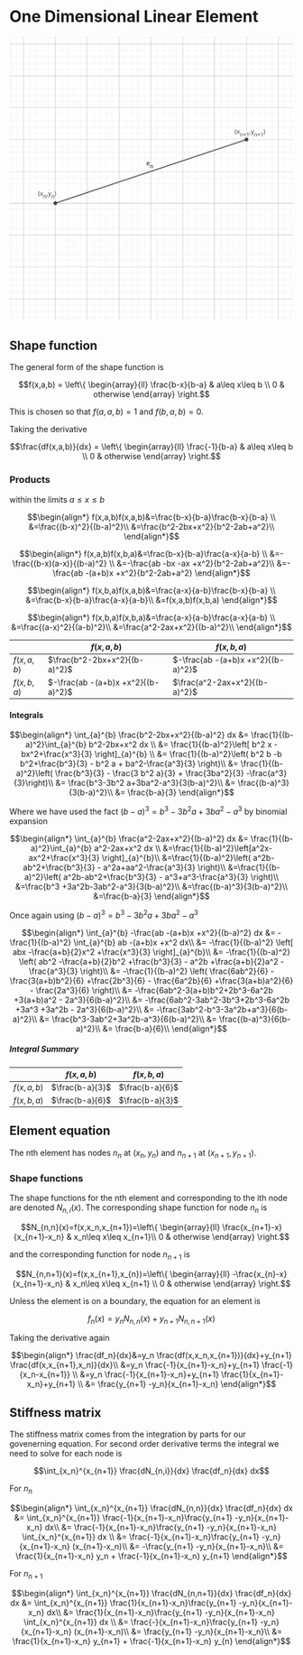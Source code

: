 # One Dimensional Linear Element

![nth element](./one-dimensional-linear-element.svg)

## Shape function

The general form of the shape function is
``` math
f(x,a,b) = \left\{
\begin{array}{ll}
      \frac{b-x}{b-a} & a\leq x\leq b \\
      0 & otherwise
\end{array} 
\right.
```

This is chosen so that $f(a,a,b)=1$ and $f(b,a,b)=0$.

Taking the derivative
``` math
\frac{df(x,a,b)}{dx} = \left\{
\begin{array}{ll}
      \frac{-1}{b-a} & a\leq x\leq b \\
      0 & otherwise
\end{array} 
\right.
```

### Products

within the limits $a\leq x\leq b$

``` math
\begin{align*}
f(x,a,b)f(x,a,b)&=\frac{b-x}{b-a}\frac{b-x}{b-a} \\
&=\frac{(b-x)^2}{(b-a)^2}\\
&=\frac{b^2-2bx+x^2}{b^2-2ab+a^2}\\
\end{align*}
```

``` math
\begin{align*}
f(x,a,b)f(x,b,a)&=\frac{b-x}{b-a}\frac{a-x}{a-b} \\
&=-\frac{(b-x)(a-x)}{(b-a)^2} \\
&=-\frac{ab -bx -ax +x^2}{b^2-2ab+a^2}\\
&=-\frac{ab -(a+b)x +x^2}{b^2-2ab+a^2}
\end{align*}
```

``` math
\begin{align*}
f(x,b,a)f(x,a,b)&=\frac{a-x}{a-b}\frac{b-x}{b-a} \\
&=\frac{b-x}{b-a}\frac{a-x}{a-b}\\
&=f(x,a,b)f(x,b,a)
\end{align*}
```

``` math
\begin{align*}
f(x,b,a)f(x,b,a)&=\frac{a-x}{a-b}\frac{a-x}{a-b} \\
&=\frac{(a-x)^2}{(a-b)^2}\\
&=\frac{a^2-2ax+x^2}{(b-a)^2}\\
\end{align*}
```

| | $f(x,a,b)$ | $f(x,b,a)$ | 
| - | - | - |
| $f(x,a,b)$ | $\frac{b^2-2bx+x^2}{(b-a)^2}$ | $-\frac{ab -(a+b)x +x^2}{(b-a)^2}$|
| $f(x,b,a)$ | $-\frac{ab -(a+b)x +x^2}{(b-a)^2}$ | $\frac{a^2-2ax+x^2}{(b-a)^2}$|

#### Integrals

``` math
\begin{align*}
\int_{a}^{b} \frac{b^2-2bx+x^2}{(b-a)^2} dx &= \frac{1}{(b-a)^2}\int_{a}^{b}  b^2-2bx+x^2 dx \\
&= \frac{1}{(b-a)^2}\left[ b^2 x -bx^2+\frac{x^3}{3} \right]_{a}^{b} \\
&= \frac{1}{(b-a)^2}\left( b^2 b -b b^2+\frac{b^3}{3} - b^2 a + ba^2-\frac{a^3}{3} \right)\\
&= \frac{1}{(b-a)^2}\left( \frac{b^3}{3} - \frac{3 b^2 a}{3} + \frac{3ba^2}{3} -\frac{a^3}{3}\right)\\
&= \frac{b^3-3b^2 a+3ba^2-a^3}{3(b-a)^2}\\
&= \frac{(b-a)^3}{3(b-a)^2}\\
&= \frac{b-a}{3}
\end{align*}
```
Where we have used the fact $(b-a)^3=b^3-3b^2 a+3ba^2-a^3$ by binomial expansion

``` math
\begin{align*}
\int_{a}^{b} \frac{a^2-2ax+x^2}{(b-a)^2} dx &= \frac{1}{(b-a)^2}\int_{a}^{b} a^2-2ax+x^2 dx \\
 &=\frac{1}{(b-a)^2}\left[a^2x-ax^2+\frac{x^3}{3} \right]_{a}^{b}\\
&=\frac{1}{(b-a)^2}\left( a^2b-ab^2+\frac{b^3}{3} - a^2a+aa^2-\frac{a^3}{3} \right)\\
&=\frac{1}{(b-a)^2}\left( a^2b-ab^2+\frac{b^3}{3} - a^3+a^3-\frac{a^3}{3} \right)\\
&=\frac{b^3 +3a^2b-3ab^2-a^3}{3(b-a)^2}\\
&=\frac{(b-a)^3}{3(b-a)^2}\\
&=\frac{b-a}{3}
\end{align*}
```
Once again using $(b-a)^3=b^3-3b^2 a+3ba^2-a^3$
``` math
\begin{align*}
\int_{a}^{b} -\frac{ab -(a+b)x +x^2}{(b-a)^2} dx &= -\frac{1}{(b-a)^2} \int_{a}^{b} ab -(a+b)x +x^2 dx\\
&= -\frac{1}{(b-a)^2} \left[ abx -\frac{a+b}{2}x^2 +\frac{x^3}{3} \right]_{a}^{b}\\
&= -\frac{1}{(b-a)^2} \left( ab^2 -\frac{a+b}{2}b^2 +\frac{b^3}{3}  -  a^2b +\frac{a+b}{2}a^2 -\frac{a^3}{3} \right)\\
&= -\frac{1}{(b-a)^2} \left( \frac{6ab^2}{6} -\frac{3(a+b)b^2}{6} +\frac{2b^3}{6} - \frac{6a^2b}{6} +\frac{3(a+b)a^2}{6} - \frac{2a^3}{6} \right)\\
&= -\frac{6ab^2-3(a+b)b^2+2b^3-6a^2b +3(a+b)a^2 - 2a^3}{6(b-a)^2}\\
&= -\frac{6ab^2-3ab^2-3b^3+2b^3-6a^2b +3a^3 +3a^2b - 2a^3}{6(b-a)^2}\\
&= -\frac{3ab^2-b^3-3a^2b+a^3}{6(b-a)^2}\\
&= \frac{b^3-3ab^2+3a^2b-a^3}{6(b-a)^2}\\
&= \frac{(b-a)^3}{6(b-a)^2}\\
&= \frac{b-a}{6}\\
\end{align*}
```
##### Integral Summary
| | $f(x,a,b)$ | $f(x,b,a)$ | 
| - | - | - |
| $f(x,a,b)$ | $\frac{b-a}{3}$ | $\frac{b-a}{6}$|
| $f(x,b,a)$ | $\frac{b-a}{6}$ | $\frac{b-a}{3}$|

## Element equation

The nth element has nodes $n_n$ at $(x_n,y_n)$ and $n_{n+1}$ at $(x_{n+1},y_{n+1})$.

### Shape functions
The shape functions for the nth element and corresponding to the ith node are denoted $N_{n,i}(x)$.
The corresponding shape function for node $n_n$ is
``` math
N_{n,n}(x)=f(x,x_n,x_{n+1})=\left\{
\begin{array}{ll}
      \frac{x_{n+1}-x}{x_{n+1}-x_n} & x_n\leq x\leq x_{n+1}\\
      0 & otherwise
\end{array} 
\right.
```
and the corresponding function for node $n_{n+1}$ is
``` math
N_{n,n+1}(x)=f(x,x_{n+1},x_{n})=\left\{
\begin{array}{ll}
      -\frac{x_{n}-x}{x_{n+1}-x_n} & x_n\leq x\leq x_{n+1} \\
      0 & otherwise
\end{array} 
\right.
```

Unless the element is on a boundary, the equation for an element is

``` math
f_n(x) = y_n N_{n,n}(x) + y_{n+1} N_{n,n+1}(x)
```

Taking the derivative again

``` math
\begin{align*}
\frac{df_n}{dx}&=y_n \frac{df(x,x_n,x_{n+1})}{dx}+y_{n+1} \frac{df(x,x_{n+1},x_n)}{dx}\\
&=y_n \frac{-1}{x_{n+1}-x_n}+y_{n+1} \frac{-1}{x_n-x_{n+1}} \\
&=y_n \frac{-1}{x_{n+1}-x_n}+y_{n+1} \frac{1}{x_{n+1}-x_n}+y_{n+1} \\
&= \frac{y_{n+1} -y_n}{x_{n+1}-x_n}
\end{align*}
```

## Stiffness matrix

The stiffness matrix comes from the integration by parts for our govenerning equation. For second order derivative terms the integral we need to solve for each node is

``` math
\int_{x_n}^{x_{n+1}} \frac{dN_{n,i}}{dx} \frac{df_n}{dx} dx
```

For $n_n$
``` math
\begin{align*}
\int_{x_n}^{x_{n+1}} \frac{dN_{n,n}}{dx} \frac{df_n}{dx} dx &= \int_{x_n}^{x_{n+1}} \frac{-1}{x_{n+1}-x_n}\frac{y_{n+1} -y_n}{x_{n+1}-x_n} dx\\
&= \frac{-1}{x_{n+1}-x_n}\frac{y_{n+1} -y_n}{x_{n+1}-x_n} \int_{x_n}^{x_{n+1}} dx \\
&= \frac{-1}{x_{n+1}-x_n}\frac{y_{n+1} -y_n}{x_{n+1}-x_n} (x_{n+1}-x_n)\\
&= -\frac{y_{n+1} -y_n}{x_{n+1}-x_n}\\
&= \frac{1}{x_{n+1}-x_n} y_n + \frac{-1}{x_{n+1}-x_n} y_{n+1} 
\end{align*}
```

For $n_{n+1}$
``` math
\begin{align*}
\int_{x_n}^{x_{n+1}} \frac{dN_{n,n+1}}{dx} \frac{df_n}{dx} dx &= \int_{x_n}^{x_{n+1}} \frac{1}{x_{n+1}-x_n}\frac{y_{n+1} -y_n}{x_{n+1}-x_n} dx\\
&= \frac{1}{x_{n+1}-x_n}\frac{y_{n+1} -y_n}{x_{n+1}-x_n} \int_{x_n}^{x_{n+1}} dx \\
&= \frac{-}{x_{n+1}-x_n}\frac{y_{n+1} -y_n}{x_{n+1}-x_n} (x_{n+1}-x_n)\\
&= \frac{y_{n+1} -y_n}{x_{n+1}-x_n}\\
&= \frac{1}{x_{n+1}-x_n} y_{n+1} + \frac{-1}{x_{n+1}-x_n} y_{n} 
\end{align*}
```
